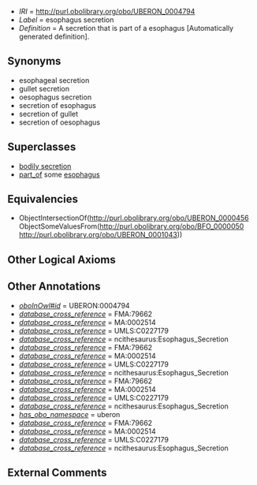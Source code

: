  * *IRI* = http://purl.obolibrary.org/obo/UBERON_0004794
 * *Label* = esophagus secretion
 * *Definition* = A secretion that is part of a esophagus [Automatically generated definition].

## Synonyms

 * esophageal secretion
 * gullet secretion
 * oesophagus secretion
 * secretion of esophagus
 * secretion of gullet
 * secretion of oesophagus

## Superclasses

 * [bodily secretion](../../UBERON/56/UBERON_0000456.md)
 * [part_of](../../BFO/50/BFO_0000050.md) some [esophagus](../../UBERON/43/UBERON_0001043.md)

## Equivalencies

 * ObjectIntersectionOf(<http://purl.obolibrary.org/obo/UBERON_0000456> ObjectSomeValuesFrom(<http://purl.obolibrary.org/obo/BFO_0000050> <http://purl.obolibrary.org/obo/UBERON_0001043>))

## Other Logical Axioms


## Other Annotations

 * *[oboInOwl#id](../../id/oboInOwl#id.md)* = UBERON:0004794
 * *[database_cross_reference](../../ef/oboInOwl#hasDbXref.md)* = FMA:79662
 * *[database_cross_reference](../../ef/oboInOwl#hasDbXref.md)* = MA:0002514
 * *[database_cross_reference](../../ef/oboInOwl#hasDbXref.md)* = UMLS:C0227179
 * *[database_cross_reference](../../ef/oboInOwl#hasDbXref.md)* = ncithesaurus:Esophagus_Secretion
 * *[database_cross_reference](../../ef/oboInOwl#hasDbXref.md)* = FMA:79662
 * *[database_cross_reference](../../ef/oboInOwl#hasDbXref.md)* = MA:0002514
 * *[database_cross_reference](../../ef/oboInOwl#hasDbXref.md)* = UMLS:C0227179
 * *[database_cross_reference](../../ef/oboInOwl#hasDbXref.md)* = ncithesaurus:Esophagus_Secretion
 * *[database_cross_reference](../../ef/oboInOwl#hasDbXref.md)* = FMA:79662
 * *[database_cross_reference](../../ef/oboInOwl#hasDbXref.md)* = MA:0002514
 * *[database_cross_reference](../../ef/oboInOwl#hasDbXref.md)* = UMLS:C0227179
 * *[database_cross_reference](../../ef/oboInOwl#hasDbXref.md)* = ncithesaurus:Esophagus_Secretion
 * *[has_obo_namespace](../../ce/oboInOwl#hasOBONamespace.md)* = uberon
 * *[database_cross_reference](../../ef/oboInOwl#hasDbXref.md)* = FMA:79662
 * *[database_cross_reference](../../ef/oboInOwl#hasDbXref.md)* = MA:0002514
 * *[database_cross_reference](../../ef/oboInOwl#hasDbXref.md)* = UMLS:C0227179
 * *[database_cross_reference](../../ef/oboInOwl#hasDbXref.md)* = ncithesaurus:Esophagus_Secretion

## External Comments

